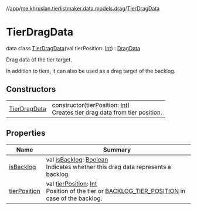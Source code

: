 //[app](../../../index.md)/[me.khruslan.tierlistmaker.data.models.drag](../index.md)/[TierDragData](index.md)

# TierDragData

data class [TierDragData](index.md)(val tierPosition: [Int](https://kotlinlang.org/api/latest/jvm/stdlib/kotlin/-int/index.html)) : [DragData](../-drag-data/index.md)

Drag data of the tier target.

In addition to tiers, it can also be used as a drag target of the backlog.

## Constructors

| | |
|---|---|
| [TierDragData](-tier-drag-data.md) | constructor(tierPosition: [Int](https://kotlinlang.org/api/latest/jvm/stdlib/kotlin/-int/index.html))<br>Creates tier drag data from tier position. |

## Properties

| Name | Summary |
|---|---|
| [isBacklog](is-backlog.md) | val [isBacklog](is-backlog.md): [Boolean](https://kotlinlang.org/api/latest/jvm/stdlib/kotlin/-boolean/index.html)<br>Indicates whether this drag data represents a backlog. |
| [tierPosition](tier-position.md) | val [tierPosition](tier-position.md): [Int](https://kotlinlang.org/api/latest/jvm/stdlib/kotlin/-int/index.html)<br>Position of the tier or [BACKLOG_TIER_POSITION](../../me.khruslan.tierlistmaker.util/-b-a-c-k-l-o-g_-t-i-e-r_-p-o-s-i-t-i-o-n.md) in case of the backlog. |
